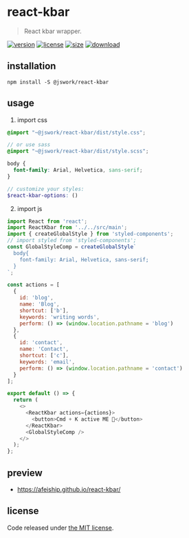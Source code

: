 # react-kbar
> React kbar wrapper.

[![version][version-image]][version-url]
[![license][license-image]][license-url]
[![size][size-image]][size-url]
[![download][download-image]][download-url]

## installation
```shell
npm install -S @jswork/react-kbar
```

## usage
1. import css
  ```scss
  @import "~@jswork/react-kbar/dist/style.css";

  // or use sass
  @import "~@jswork/react-kbar/dist/style.scss";

  body {
    font-family: Arial, Helvetica, sans-serif;
  }

  // customize your styles:
  $react-kbar-options: ()
  ```
2. import js
  ```js
  import React from 'react';
  import ReactKbar from '../../src/main';
  import { createGlobalStyle } from 'styled-components';
  // import styled from 'styled-components';
  const GlobalStyleComp = createGlobalStyle`
    body{
      font-family: Arial, Helvetica, sans-serif;
    }
  `;

  const actions = [
    {
      id: 'blog',
      name: 'Blog',
      shortcut: ['b'],
      keywords: 'writing words',
      perform: () => (window.location.pathname = 'blog')
    },
    {
      id: 'contact',
      name: 'Contact',
      shortcut: ['c'],
      keywords: 'email',
      perform: () => (window.location.pathname = 'contact')
    }
  ];

  export default () => {
    return (
      <>
        <ReactKbar actions={actions}>
          <button>Cmd + K active ME 🦄</button>
        </ReactKbar>
        <GlobalStyleComp />
      </>
    );
  };

  ```

## preview
- https://afeiship.github.io/react-kbar/

## license
Code released under [the MIT license](https://github.com/afeiship/react-kbar/blob/master/LICENSE.txt).

[version-image]: https://img.shields.io/npm/v/@jswork/react-kbar
[version-url]: https://npmjs.org/package/@jswork/react-kbar

[license-image]: https://img.shields.io/npm/l/@jswork/react-kbar
[license-url]: https://github.com/afeiship/react-kbar/blob/master/LICENSE.txt

[size-image]: https://img.shields.io/bundlephobia/minzip/@jswork/react-kbar
[size-url]: https://github.com/afeiship/react-kbar/blob/master/dist/react-kbar.min.js

[download-image]: https://img.shields.io/npm/dm/@jswork/react-kbar
[download-url]: https://www.npmjs.com/package/@jswork/react-kbar
